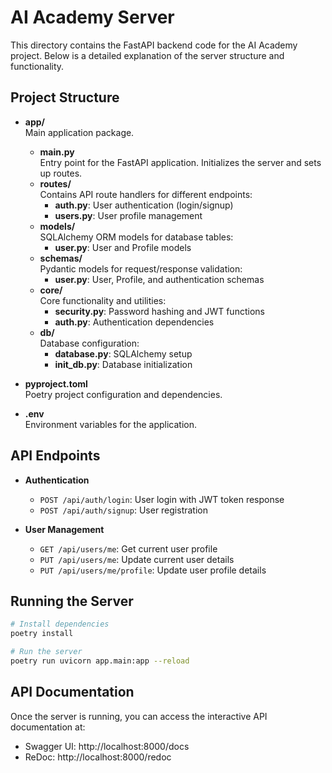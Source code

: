 # AI Academy Server

This directory contains the FastAPI backend code for the AI Academy project. Below is a detailed explanation of the server structure and functionality.

## Project Structure

- **app/**  
  Main application package.
  - **main.py**  
    Entry point for the FastAPI application. Initializes the server and sets up routes.
  - **routes/**  
    Contains API route handlers for different endpoints:
    - **auth.py**: User authentication (login/signup)
    - **users.py**: User profile management
  - **models/**  
    SQLAlchemy ORM models for database tables:
    - **user.py**: User and Profile models
  - **schemas/**  
    Pydantic models for request/response validation:
    - **user.py**: User, Profile, and authentication schemas
  - **core/**  
    Core functionality and utilities:
    - **security.py**: Password hashing and JWT functions
    - **auth.py**: Authentication dependencies
  - **db/**  
    Database configuration:
    - **database.py**: SQLAlchemy setup
    - **init_db.py**: Database initialization

- **pyproject.toml**  
  Poetry project configuration and dependencies.
  
- **.env**  
  Environment variables for the application.

## API Endpoints

- **Authentication**
  - `POST /api/auth/login`: User login with JWT token response
  - `POST /api/auth/signup`: User registration

- **User Management**
  - `GET /api/users/me`: Get current user profile
  - `PUT /api/users/me`: Update current user details
  - `PUT /api/users/me/profile`: Update user profile details

## Running the Server

```bash
# Install dependencies
poetry install

# Run the server
poetry run uvicorn app.main:app --reload
```

## API Documentation

Once the server is running, you can access the interactive API documentation at:
- Swagger UI: http://localhost:8000/docs
- ReDoc: http://localhost:8000/redoc

